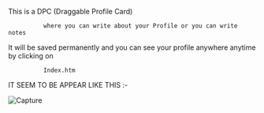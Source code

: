 This is a DPC (Draggable Profile Card) 

              where you can write about your Profile or you can write notes 
It will be saved permanently and you can see your profile anywhere anytime by clicking on 

              Index.htm

IT SEEM TO BE APPEAR LIKE THIS :-

![Capture](https://github.com/Pettu449/Pettu449/assets/155649398/eaba448a-dfdd-4f7f-b225-963465a43944)

